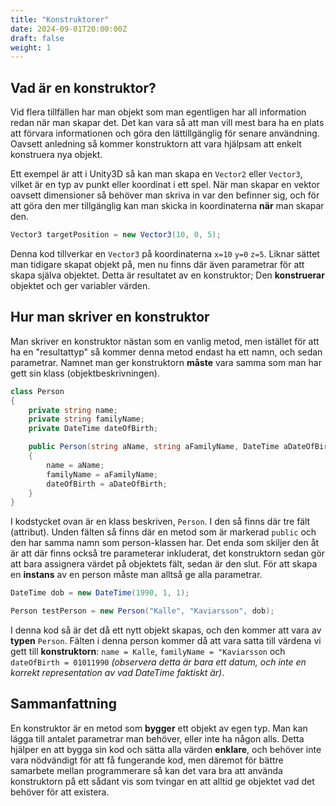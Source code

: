 ```yaml
---
title: "Konstruktorer"
date: 2024-09-01T20:00:00Z
draft: false
weight: 1
---
```


## Vad är en konstruktor?
Vid flera tillfällen har man objekt som man egentligen har all information redan när man skapar det. Det kan vara så att man vill mest bara ha en plats att förvara informationen och göra den lättillgänglig för senare användning. Oavsett anledning så kommer konstruktorn att vara hjälpsam att enkelt konstruera nya objekt.

Ett exempel är att i Unity3D så kan man skapa en `Vector2` eller `Vector3`, vilket är en typ av punkt eller koordinat i ett spel. När man skapar en vektor oavsett dimensioner så behöver man skriva in var den befinner sig, och för att göra den mer tillgänglig kan man skicka in koordinaterna **när** man skapar den.
```csharp
Vector3 targetPosition = new Vector3(10, 0, 5);
```
Denna kod tillverkar en `Vector3` på koordinaterna `x=10` `y=0` `z=5`. Liknar sättet man tidigare skapat objekt på, men nu finns där även parametrar för att skapa själva objektet. Detta är resultatet av en konstruktor; Den **konstruerar** objektet och ger variabler värden.

## Hur man skriver en konstruktor
Man skriver en konstruktor nästan som en vanlig metod, men istället för att ha en "resultattyp" så kommer denna metod endast ha ett namn, och sedan parametrar. Namnet man ger konstruktorn **måste** vara samma som man har gett sin klass (objektbeskrivningen).

```csharp
class Person
{
    private string name;
    private string familyName;
    private DateTime dateOfBirth;

    public Person(string aName, string aFamilyName, DateTime aDateOfBirth)
    {
        name = aName;
        familyName = aFamilyName;
        dateOfBirth = aDateOfBirth;
    }
}
```
I kodstycket ovan är en klass beskriven, `Person`. I den så finns där tre fält (attribut). Unden fälten så finns där en metod som är markerad `public` och den har samma namn som person-klassen har. Det enda som skiljer den åt är att där finns också tre parameterar inkluderat, det konstruktorn sedan gör att bara assignera värdet på objektets fält, sedan är den slut. För att skapa en **instans** av en person måste man alltså ge alla parametrar.
```csharp
DateTime dob = new DateTime(1990, 1, 1);

Person testPerson = new Person("Kalle", "Kaviarsson", dob);
```
I denna kod så är det då ett nytt objekt skapas, och den kommer att vara av **typen** `Person`. Fälten i denna person kommer då att vara satta till värdena vi gett till **konstruktorn**: `name = Kalle`, `familyName = "Kaviarsson` och `dateOfBirth = 01011990` *(observera detta är bara ett datum, och inte en korrekt representation av vad DateTime faktiskt är)*.

## Sammanfattning
En konstruktor är en metod som **bygger** ett objekt av egen typ. Man kan lägga till antalet parametrar man behöver, eller inte ha någon alls. Detta hjälper en att bygga sin kod och sätta alla värden **enklare**, och behöver inte vara nödvändigt för att få fungerande kod, men däremot för bättre samarbete mellan programmerare så kan det vara bra att använda konstruktorn på ett sådant vis som tvingar en att alltid ge objektet vad det behöver för att existera.